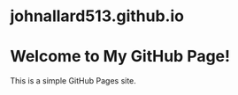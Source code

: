 # johnallard513.github.io

<!DOCTYPE html>
<html lang="en">
<head>
    <meta charset="UTF-8">
    <title>My GitHub Site</title>
</head>
<body>
    <h1>Welcome to My GitHub Page!</h1>
    <p>This is a simple GitHub Pages site.</p>
</body>
</html>
